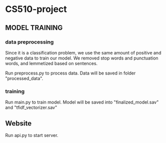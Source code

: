 # CS510-project

## MODEL TRAINING
### data preprocessing
Since it is a classification problem, we use the same amount of positive and negative data to train our model.
We removed stop words and punctuation words, and lemmetized based on sentences. 

Run preprocess.py to process data. Data will be saved in folder "processed_data".

### training
Run main.py to train model. Model will be saved into "finalized_model.sav" and "tfidf_vectorizer.sav"

## Website
Run api.py to start server.
